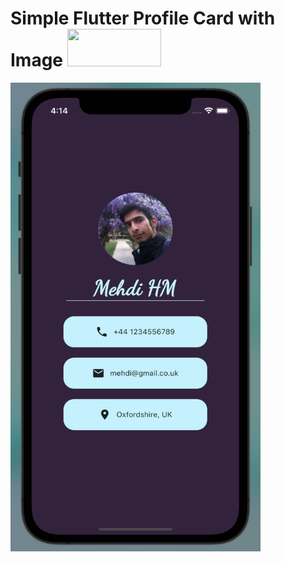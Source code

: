 # Simple Flutter Profile Card with Image   <img src="https://w7.pngwing.com/pngs/168/443/png-transparent-flutter-logo-flutter-software-logo-social-media-logo-logo-technology-logo-3d-icon.png" height="60" width="150" >



<img src="https://github.com/mehdihosseinimoghadam/Flutter/blob/main/3/Screen%20Shot%202023-02-18%20at%204.14.07%20PM.png" height="750" width="400" >
